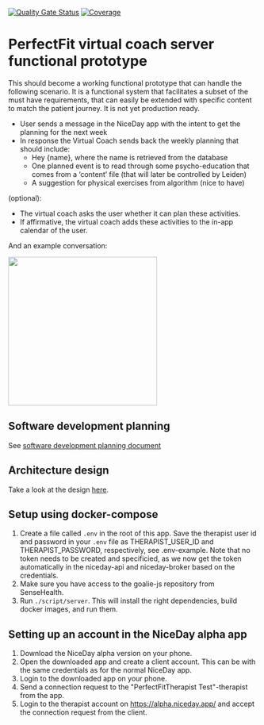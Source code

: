 [![Quality Gate Status](https://sonarcloud.io/api/project_badges/measure?project=PerfectFit-project_virtual-coach-server&metric=alert_status)](https://sonarcloud.io/dashboard?id=PerfectFit-project_virtual-coach-server)
[![Coverage](https://sonarcloud.io/api/project_badges/measure?project=PerfectFit-project_virtual-coach-server&metric=coverage)](https://sonarcloud.io/dashboard?id=PerfectFit-project_virtual-coach-server)

# PerfectFit virtual coach server functional prototype
This should become a working functional prototype that can handle the following scenario. It is a functional system that facilitates a subset of the must have requirements, that can easily be extended with specific content to match the patient journey. It is not yet production ready.

* User sends a message in the NiceDay app with the intent to get the planning for the next week
* In response the Virtual Coach sends back the weekly planning that should include:
  - Hey {name}, where the name is retrieved from the database
  - One planned event is to read through some psycho-education that comes from a ‘content’ file (that will later be controlled by Leiden)
  - A suggestion for physical exercises from algorithm (nice to have)

(optional):
- The virtual coach asks the user whether it can plan these activities.
- If affirmative, the virtual coach adds these activities to the in-app calendar of the user.

And an example conversation:

<img src="https://user-images.githubusercontent.com/9945255/116060273-054fb080-a682-11eb-9fe4-d864305bf4d2.png" width="300" >

## Software development planning
See [software development planning document](https://nlesc.sharepoint.com/:w:/r/sites/team-flow/Shared%20Documents/PerfectFit/Perfect%20Fit%20-%20RFCs/PerfectFit-RFC-0007-software-development-planning.docx?d=w434661cbf10c458998e9e45ea6451ea4&csf=1&web=1&e=8cxoLW)

## Architecture design
Take a look at the design [here](docs/design.md).

## Setup using docker-compose
1. Create a file called `.env` in the root of this app.
Save the therapist user id and password in your `.env` file as THERAPIST_USER_ID and THERAPIST_PASSWORD, respectively,
see .env-example. Note that no token needs to be created and specificied, as we now get the token automatically in the niceday-api and niceday-broker based on the credentials.
2. Make sure you have access to the goalie-js repository from SenseHealth.
3. Run `./script/server`. This will install the right dependencies, build docker images, and
run them. 

## Setting up an account in the NiceDay alpha app
1. Download the NiceDay alpha version on your phone. 
2. Open the downloaded app and create a client account. This can be with the same credentials as for the normal NiceDay app.
3. Login to the downloaded app on your phone.
4. Send a connection request to the "PerfectFitTherapist Test"-therapist from the app.
5. Login to the therapist account on https://alpha.niceday.app/ and accept the connection request from the client.